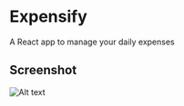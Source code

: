 # Expensify
A React app to manage your daily expenses
## Screenshot
![Alt text](https://drive.google.com/uc?export=view&id=1CeJ63G4jS64g_mxgspBMp_eQ-4SANAVp)